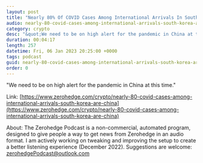 ```yaml
---
layout: post
title: "Nearly 80% Of COVID Cases Among International Arrivals In South Korea Are From China"
audio: nearly-80-covid-cases-among-international-arrivals-south-korea-are-china-0
category: crypto
desc: "&quot;We need to be on high alert for the pandemic in China at this time.&quot;"
duration: 00:04:17
length: 257
datetime: Fri, 06 Jan 2023 20:25:00 +0000
tags: podcast
guid: nearly-80-covid-cases-among-international-arrivals-south-korea-are-china-0
order: 0
---
```

&quot;We need to be on high alert for the pandemic in China at this time.&quot;

Link: [https://www.zerohedge.com/crypto/nearly-80-covid-cases-among-international-arrivals-south-korea-are-china](https://www.zerohedge.com/crypto/nearly-80-covid-cases-among-international-arrivals-south-korea-are-china)

About: The Zerohedge Podcast is a non-commercial, automated program, designed to give people a way to get news from Zerohedge in an audio format.  I am actively working on tweaking and improving the setup to create a better listening experience (December 2022).  Suggestions are welcome: [zerohedgePodcast@outlook.com](mailto:zerohedgePodcast@outlook.com)